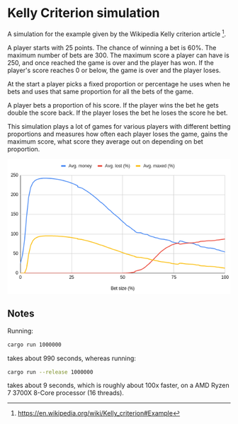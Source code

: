 # Kelly Criterion simulation

A simulation for the example given by the Wikipedia Kelly criterion article [^1].

A player starts with 25 points. The chance of winning a bet is 60%. The maximum number of bets are 300. The maximum score a player can have is 250, and once reached the game is over and the player has won. If the player's score reaches 0 or below, the game is over and the player loses.

At the start a player picks a fixed proportion or percentage he uses when he bets and uses that same proportion for all the bets of the game.

A player bets a proportion of his score. If the player wins the bet he gets double the score back. If the player loses the bet he loses the score he bet.

This simulation plays a lot of games for various players with different betting proportions and measures how often each player loses the game, gains the maximum score, what score they average out on depending on bet proportion.

![Result graph](cover.png "Result graph")

## Notes

Running:

```sh
cargo run 1000000
```

takes about 990 seconds, whereas running:

```sh
cargo run --release 1000000
```
takes about 9 seconds, which is roughly about 100x faster, on a AMD Ryzen 7 3700X 8-Core processor (16 threads).

[^1]: <https://en.wikipedia.org/wiki/Kelly_criterion#Example>

